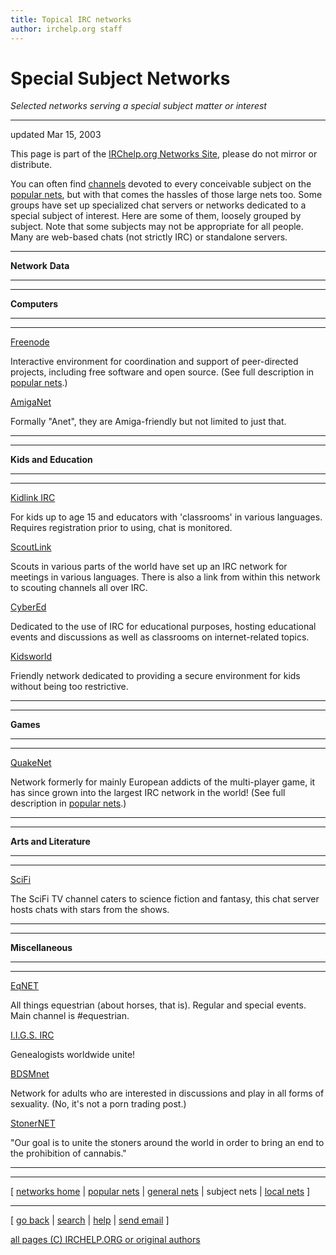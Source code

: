 ```yaml
---
title: Topical IRC networks
author: irchelp.org staff
---
```


# Special Subject Networks

_Selected networks serving a special subject matter or interest_

* * *

updated Mar 15, 2003

This page is part of the [IRChelp.org Networks
Site](http://www.irchelp.org/irchelp/networks/), please do not mirror or
distribute.

You can often find [channels](../chanlist/) devoted to every conceivable
subject on the [popular nets](popular.html), but with that comes the hassles
of those large nets too. Some groups have set up specialized chat servers or
networks dedicated to a special subject of interest. Here are some of them,
loosely grouped by subject. Note that some subjects may not be appropriate for
all people. Many are web-based chats (not strictly IRC) or standalone servers.

* * *

**Network**
**Data**

* * *

* * *

**Computers**

* * *

* * *

[Freenode](http://freenode.info/)

Interactive environment for coordination and support of peer-directed
projects, including free software and open source. (See full description in
[popular nets](popular.html).)

[AmigaNet](http://www.amiganet.org/)

Formally "Anet", they are Amiga-friendly but not limited to just that.

* * *

* * *

**Kids and Education**

* * *

* * *

[Kidlink IRC](http://www.kidlink.org/IRC/)

For kids up to age 15 and educators with 'classrooms' in various languages.
Requires registration prior to using, chat is monitored.

[ScoutLink](http://www.scoutlink.org/)

Scouts in various parts of the world have set up an IRC network for meetings
in various languages. There is also a link from within this network to
scouting channels all over IRC.

[CyberEd](http://www.cybered.net/)

Dedicated to the use of IRC for educational purposes, hosting educational
events and discussions as well as classrooms on internet-related topics.

[Kidsworld](http://www.kidsworld.org/)

Friendly network dedicated to providing a secure environment for kids without
being too restrictive.

* * *

* * *

**Games**

* * *

* * *

[QuakeNet](http://www.quakenet.org/)

Network formerly for mainly European addicts of the multi-player game, it has
since grown into the largest IRC network in the world! (See full description
in [popular nets](popular.html).)

* * *

* * *

**Arts and Literature**

* * *

* * *

[SciFi](http://www.scifi.com/chat/)

The SciFi TV channel caters to science fiction and fantasy, this chat server
hosts chats with stars from the shows.

* * *

* * *

**Miscellaneous**

* * *

* * *

[EqNET](http://www.equestrianpages.com)

All things equestrian (about horses, that is). Regular and special events.
Main channel is #equestrian.

[I.I.G.S. IRC](http://www.iigs.org/irc/index.htm)

Genealogists worldwide unite!

[BDSMnet](http://www.bondage.com/irc/servers.asp)

Network for adults who are interested in discussions and play in all forms of
sexuality. (No, it's not a porn trading post.)

[StonerNET](http://stonernet.org/)

"Our goal is to unite the stoners around the world in order to bring an end to
the prohibition of cannabis."

* * *

* * *

[ [networks home](./) | [popular nets](popular.html) | [general
nets](general.html) | subject nets | [local nets](local.html) ]

* * *



[ [go back](/irchelp/) | [search](/irchelp/search_engine.cgi) |
[help](/irchelp/help.html) | [send email](/irchelp/mail.cgi) ]

[all pages (C) IRCHELP.ORG or original authors](/irchelp/credit.html)
